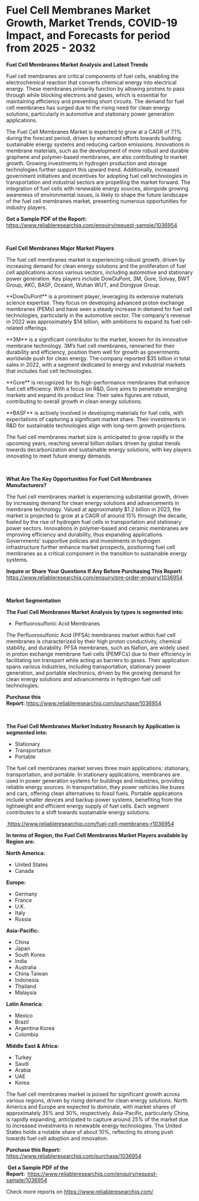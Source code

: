 <p><h1>Fuel Cell Membranes Market Growth, Market Trends, COVID-19 Impact, and Forecasts for period from 2025 - 2032</h1></p><p><strong>Fuel Cell Membranes Market Analysis and Latest Trends</strong></p>
<p><p>Fuel cell membranes are critical components of fuel cells, enabling the electrochemical reaction that converts chemical energy into electrical energy. These membranes primarily function by allowing protons to pass through while blocking electrons and gases, which is essential for maintaining efficiency and preventing short circuits. The demand for fuel cell membranes has surged due to the rising need for clean energy solutions, particularly in automotive and stationary power generation applications.</p><p>The Fuel Cell Membranes Market is expected to grow at a CAGR of 7.1% during the forecast period, driven by enhanced efforts towards building sustainable energy systems and reducing carbon emissions. Innovations in membrane materials, such as the development of more robust and durable graphene and polymer-based membranes, are also contributing to market growth. Growing investments in hydrogen production and storage technologies further support this upward trend. Additionally, increased government initiatives and incentives for adopting fuel cell technologies in transportation and industrial sectors are propelling the market forward. The integration of fuel cells with renewable energy sources, alongside growing awareness of environmental issues, is likely to shape the future landscape of the fuel cell membranes market, presenting numerous opportunities for industry players.</p></p>
<p><strong>Get a Sample PDF of the Report:&nbsp;</strong> <a href="https://www.reliableresearchiq.com/enquiry/request-sample/1036954?utm_campaign=2297&utm_medium=2&utm_source=Github&utm_content=ia&utm_term=21032025&utm_id=fuel-cell-membranes">https://www.reliableresearchiq.com/enquiry/request-sample/1036954</a></p>
<p>&nbsp;</p>
<p><strong>Fuel Cell Membranes Major Market Players</strong></p>
<p><p>The fuel cell membranes market is experiencing robust growth, driven by increasing demand for clean energy solutions and the proliferation of fuel cell applications across various sectors, including automotive and stationary power generation. Key players include DowDuPont, 3M, Gore, Solvay, BWT Group, AKC, BASF, Oceanit, Wuhan WUT, and Dongyue Group.</p><p>**DowDuPont** is a prominent player, leveraging its extensive materials science expertise. They focus on developing advanced proton exchange membranes (PEMs) and have seen a steady increase in demand for fuel cell technologies, particularly in the automotive sector. The company's revenue in 2022 was approximately $14 billion, with ambitions to expand its fuel cell-related offerings.</p><p>**3M** is a significant contributor to the market, known for its innovative membrane technology. 3M’s fuel cell membranes, renowned for their durability and efficiency, position them well for growth as governments worldwide push for clean energy. The company reported $35 billion in total sales in 2022, with a segment dedicated to energy and industrial markets that includes fuel cell technologies.</p><p>**Gore** is recognized for its high-performance membranes that enhance fuel cell efficiency. With a focus on R&D, Gore aims to penetrate emerging markets and expand its product line. Their sales figures are robust, contributing to overall growth in clean energy solutions.</p><p>**BASF** is actively involved in developing materials for fuel cells, with expectations of capturing a significant market share. Their investments in R&D for sustainable technologies align with long-term growth projections.</p><p>The fuel cell membranes market size is anticipated to grow rapidly in the upcoming years, reaching several billion dollars driven by global trends towards decarbonization and sustainable energy solutions, with key players innovating to meet future energy demands.</p></p>
<p>&nbsp;</p>
<p><strong>What Are The Key Opportunities For Fuel Cell Membranes Manufacturers?</strong></p>
<p><p>The fuel cell membranes market is experiencing substantial growth, driven by increasing demand for clean energy solutions and advancements in membrane technology. Valued at approximately $1.2 billion in 2023, the market is projected to grow at a CAGR of around 15% through the decade, fueled by the rise of hydrogen fuel cells in transportation and stationary power sectors. Innovations in polymer-based and ceramic membranes are improving efficiency and durability, thus expanding applications. Governments' supportive policies and investments in hydrogen infrastructure further enhance market prospects, positioning fuel cell membranes as a critical component in the transition to sustainable energy systems.</p></p>
<p><strong>Inquire or Share Your Questions If Any Before Purchasing This Report:</strong> <a href="https://www.reliableresearchiq.com/enquiry/pre-order-enquiry/1036954?utm_campaign=2297&utm_medium=2&utm_source=Github&utm_content=ia&utm_term=21032025&utm_id=fuel-cell-membranes">https://www.reliableresearchiq.com/enquiry/pre-order-enquiry/1036954</a></p>
<p>&nbsp;</p>
<p><strong>Market Segmentation</strong></p>
<p><strong>The Fuel Cell Membranes Market Analysis by types is segmented into:</strong></p>
<p><ul><li>Perfluorosulfonic Acid Membranes</li></ul></p>
<p><p>The Perfluorosulfonic Acid (PFSA) membranes market within fuel cell membranes is characterized by their high proton conductivity, chemical stability, and durability. PFSA membranes, such as Nafion, are widely used in proton exchange membrane fuel cells (PEMFCs) due to their efficiency in facilitating ion transport while acting as barriers to gases. Their application spans various industries, including transportation, stationary power generation, and portable electronics, driven by the growing demand for clean energy solutions and advancements in hydrogen fuel cell technologies.</p></p>
<p><strong>Purchase this Report:&nbsp;</strong><a href="https://www.reliableresearchiq.com/purchase/1036954?utm_campaign=2297&utm_medium=2&utm_source=Github&utm_content=ia&utm_term=21032025&utm_id=fuel-cell-membranes">https://www.reliableresearchiq.com/purchase/1036954</a></p>
<p>&nbsp;</p>
<p><strong>The Fuel Cell Membranes Market Industry Research by Application is segmented into:</strong></p>
<p><ul><li>Stationary</li><li>Transportation</li><li>Portable</li></ul></p>
<p><p>The fuel cell membranes market serves three main applications: stationary, transportation, and portable. In stationary applications, membranes are used in power generation systems for buildings and industries, providing reliable energy sources. In transportation, they power vehicles like buses and cars, offering clean alternatives to fossil fuels. Portable applications include smaller devices and backup power systems, benefiting from the lightweight and efficient energy supply of fuel cells. Each segment contributes to a shift towards sustainable energy solutions.</p></p>
<p><a href="https://www.reliableresearchiq.com/fuel-cell-membranes-r1036954?utm_campaign=2297&utm_medium=2&utm_source=Github&utm_content=ia&utm_term=21032025&utm_id=fuel-cell-membranes">&nbsp;https://www.reliableresearchiq.com/fuel-cell-membranes-r1036954</a></p>
<p><strong>In terms of Region, the Fuel Cell Membranes Market Players available by Region are:</strong></p>
<p>
    <p> <strong> North America: </strong>
        <ul>
            <li>United States</li>
            <li>Canada</li>
        </ul>
        </p> 
    <p> <strong> Europe: </strong>
        <ul>
            <li>Germany</li>
            <li>France</li>
            <li>U.K.</li>
            <li>Italy</li>
            <li>Russia</li>
        </ul>
        </p> 
    <p> <strong> Asia-Pacific: </strong>
        <ul>
            <li>China</li>
            <li>Japan</li>
            <li>South Korea</li>
            <li>India</li>
            <li>Australia</li>
            <li>China Taiwan</li>
            <li>Indonesia</li>
            <li>Thailand</li>
            <li>Malaysia</li>
        </ul>
        </p> 
    <p> <strong> Latin America: </strong>
        <ul>
            <li>Mexico</li>
            <li>Brazil</li>
            <li>Argentina Korea</li>
            <li>Colombia</li>
        </ul>
        </p> 
    <p> <strong> Middle East & Africa: </strong>
        <ul>
            <li>Turkey</li>
            <li>Saudi</li>
            <li>Arabia</li>
            <li>UAE</li>
            <li>Korea</li>
        </ul>
    </p>
    </p>
<p><p>The fuel cell membranes market is poised for significant growth across various regions, driven by rising demand for clean energy solutions. North America and Europe are expected to dominate, with market shares of approximately 35% and 30%, respectively. Asia-Pacific, particularly China, is rapidly expanding, anticipated to capture around 25% of the market due to increased investments in renewable energy technologies. The United States holds a notable share of about 10%, reflecting its strong push towards fuel cell adoption and innovation.</p></p>
<p><strong>Purchase this Report: </strong><a href="https://www.reliableresearchiq.com/purchase/1036954?utm_campaign=2297&utm_medium=2&utm_source=Github&utm_content=ia&utm_term=21032025&utm_id=fuel-cell-membranes">https://www.reliableresearchiq.com/purchase/1036954</a></p>
<p>&nbsp;<strong>Get a Sample PDF of the Report:&nbsp;&nbsp;</strong><a href="https://www.reliableresearchiq.com/enquiry/request-sample/1036954?utm_campaign=2297&utm_medium=2&utm_source=Github&utm_content=ia&utm_term=21032025&utm_id=fuel-cell-membranes">https://www.reliableresearchiq.com/enquiry/request-sample/1036954</a></p>
<p><strong></strong></p>
<p>Check more reports on <a href="https://www.reliableresearchiq.com/?utm_campaign=2297&utm_medium=2&utm_source=Github&utm_content=ia&utm_term=21032025&utm_id=fuel-cell-membranes">https://www.reliableresearchiq.com/</a></p>